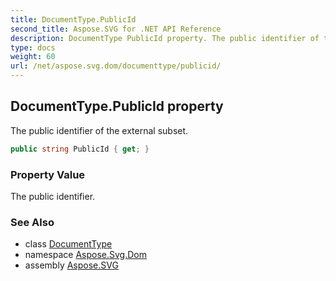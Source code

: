 ```yaml
---
title: DocumentType.PublicId
second_title: Aspose.SVG for .NET API Reference
description: DocumentType PublicId property. The public identifier of the external subset
type: docs
weight: 60
url: /net/aspose.svg.dom/documenttype/publicid/
---
```

## DocumentType.PublicId property

The public identifier of the external subset.

```csharp
public string PublicId { get; }
```

### Property Value

The public identifier.

### See Also

* class [DocumentType](../)
* namespace [Aspose.Svg.Dom](../../../aspose.svg.dom/)
* assembly [Aspose.SVG](../../../)
